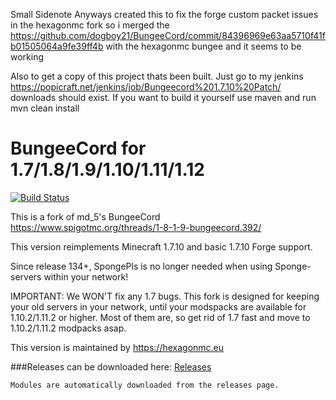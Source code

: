 Small Sidenote
Anyways created this to fix the forge custom packet issues in the hexagonmc fork so i merged the https://github.com/dogboy21/BungeeCord/commit/84396969e63aa5710f41fb01505064a9fe39ff4b with the hexagonmc bungee and it seems to be working

Also to get a copy of this project thats been built. Just go to my jenkins https://popicraft.net/jenkins/job/Bungeecord%201.7.10%20Patch/ downloads should exist. If you want to build it yourself use maven and run mvn clean install

BungeeCord for 1.7/1.8/1.9/1.10/1.11/1.12
==========
[![Build Status](https://travis-ci.org/HexagonMC/BungeeCord.svg?branch=master)](https://travis-ci.org/HexagonMC/BungeeCord)

This is a fork of md_5's BungeeCord  
https://www.spigotmc.org/threads/1-8-1-9-bungeecord.392/

This version reimplements Minecraft 1.7.10 and basic 1.7.10 Forge support.

Since release 134+, SpongePls is no longer needed when using Sponge-servers within your network!

IMPORTANT: We WON'T fix any 1.7 bugs. 
This fork is designed for keeping your old servers in your network, until your modspacks are available for 1.10.2/1.11.2 or higher.
Most of them are, so get rid of 1.7 fast and move to 1.10.2/1.11.2 modpacks asap.

This version is maintained by https://hexagonmc.eu

###Releases can be downloaded here: [Releases](https://github.com/HexagonMC/BungeeCord/releases)
```
Modules are automatically downloaded from the releases page.
```



